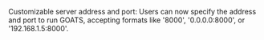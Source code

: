 Customizable server address and port: Users can now specify the address and port to run GOATS, accepting formats like '8000', '0.0.0.0:8000', or '192.168.1.5:8000'.
